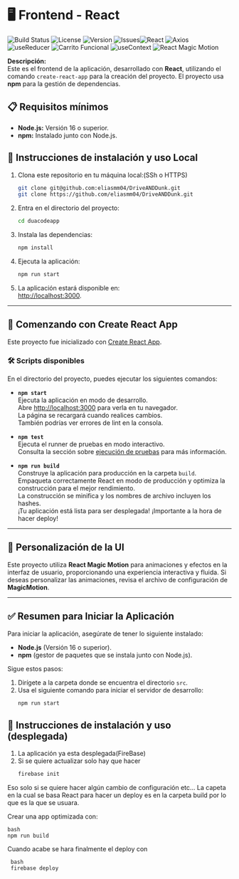 # 🖥️ **Frontend - React**
![Build Status](https://img.shields.io/badge/build-passing-brightgreen) ![License](https://img.shields.io/badge/license-MIT-blue) ![Version](https://img.shields.io/badge/version-1.0.0-blue)  ![Issues](https://img.shields.io/github/issues/usuario/repositorio)![React](https://img.shields.io/badge/React-16.13.1-61dafb) ![Axios](https://img.shields.io/badge/Axios-0.27.2-5A29E3) ![useReducer](https://img.shields.io/badge/Hook-useReducer-green) ![Carrito Funcional](https://img.shields.io/badge/Carrito-Funcional-brightgreen) ![useContext](https://img.shields.io/badge/Hook-useContext-yellow) ![React Magic Motion](https://img.shields.io/badge/React_Magic_Motion-2.0.0-ff69b4)

**Descripción:**  
Este es el frontend de la aplicación, desarrollado con **React**, utilizando el comando `create-react-app` para la creación del proyecto. El proyecto usa **npm** para la gestión de dependencias.

## 📋 Requisitos mínimos

- **Node.js:** Versión 16 o superior.
- **npm:** Instalado junto con Node.js.

## 🚀 Instrucciones de instalación y uso Local

1. Clona este repositorio en tu máquina local:(SSh o HTTPS)
    ```bash
    git clone git@github.com:eliasmm04/DriveANDDunk.git
    git clone https://github.com/eliasmm04/DriveANDDunk.git
    ```
2. Entra en el directorio del proyecto:
    ```bash
    cd duacodeapp
    ```
3. Instala las dependencias:
    ```bash
    npm install
    ```
4. Ejecuta la aplicación:
    ```bash
    npm run start
    ```
5. La aplicación estará disponible en:  
   [http://localhost:3000](http://localhost:3000).

---

## 📘 Comenzando con **Create React App**

Este proyecto fue inicializado con [Create React App](https://github.com/facebook/create-react-app).

### 🛠️ **Scripts disponibles**

En el directorio del proyecto, puedes ejecutar los siguientes comandos:

- **`npm start`**  
  Ejecuta la aplicación en modo de desarrollo.  
  Abre [http://localhost:3000](http://localhost:3000) para verla en tu navegador.  
  La página se recargará cuando realices cambios.  
  También podrías ver errores de lint en la consola.

- **`npm test`**  
  Ejecuta el runner de pruebas en modo interactivo.  
  Consulta la sección sobre [ejecución de pruebas](https://facebook.github.io/create-react-app/docs/running-tests) para más información.

- **`npm run build`**  
  Construye la aplicación para producción en la carpeta `build`.  
  Empaqueta correctamente React en modo de producción y optimiza la construcción para el mejor rendimiento.  
  La construcción se minifica y los nombres de archivo incluyen los hashes.  
  ¡Tu aplicación está lista para ser desplegada! ¡Importante a la hora de hacer deploy! 

---

## 🎨 Personalización de la UI

Este proyecto utiliza **React Magic Motion** para animaciones y efectos en la interfaz de usuario, proporcionando una experiencia interactiva y fluida. Si deseas personalizar las animaciones, revisa el archivo de configuración de **MagicMotion**.

---

## ✅ **Resumen para Iniciar la Aplicación**

Para iniciar la aplicación, asegúrate de tener lo siguiente instalado:

- **Node.js** (Versión 16 o superior).
- **npm** (gestor de paquetes que se instala junto con Node.js).

Sigue estos pasos:

1. Dirígete a la carpeta donde se encuentra el directorio `src`.
2. Usa el siguiente comando para iniciar el servidor de desarrollo:
   ```bash
   npm run start
    ```

## 🚀 Instrucciones de instalación y uso (desplegada)
1. La aplicación ya esta desplegada(FireBase)
2. Si se quiere actualizar solo hay que hacer
   ```bash
   firebase init
   ```
Eso solo si se quiere hacer algún cambio de configuración etc...
La capeta en la cual se basa React para hacer un deploy es en la carpeta build por lo que es la que se usuara.

Crear una app optimizada con:
   ```
   bash
   npm run build
   ```
Cuando acabe se hara finalmente el deploy con 

  ```
   bash
   firebase deploy
   ```